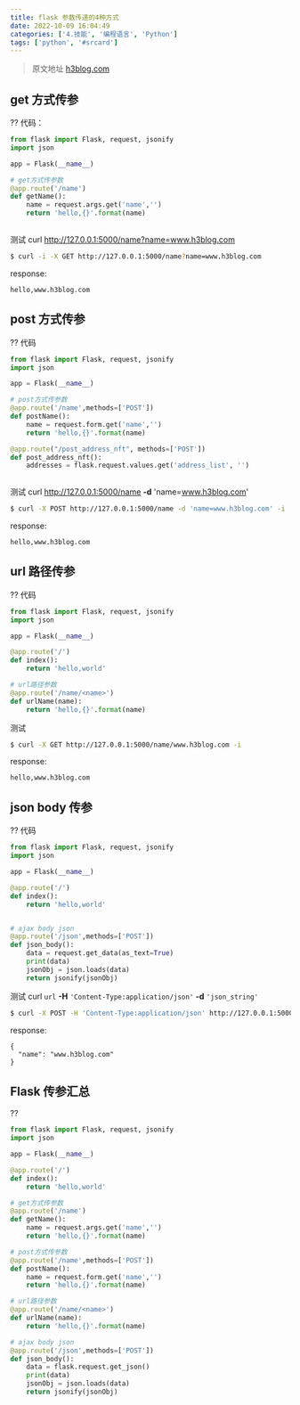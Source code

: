 ```yaml
---
title: flask 参数传递的4种方式
date: 2022-10-09 16:04:49
categories: ['4.技能', '编程语言', 'Python']
tags: ['python', '#srcard']
---
```



> 原文地址 [h3blog.com](http://h3blog.com/article/flask-params/)

##  get 方式传参
??
代码：
```python
from flask import Flask, request, jsonify
import json

app = Flask(__name__)

# get方式传参数
@app.route('/name')
def getName():
    name = request.args.get('name','')
    return 'hello,{}'.format(name)
    
```
测试
curl http://127.0.0.1:5000/name?name=www.h3blog.com
```sh
$ curl -i -X GET http://127.0.0.1:5000/name?name=www.h3blog.com
```
  
response:
```
hello,www.h3blog.com
```
<!--SR:!2022-11-24,51,250-->

##  post 方式传参
??
代码
```python
from flask import Flask, request, jsonify
import json

app = Flask(__name__)

# post方式传参数
@app.route('/name',methods=['POST'])
def postName():
    name = request.form.get('name','')
    return 'hello,{}'.format(name)

@app.route("/post_address_nft", methods=['POST'])  
def post_address_nft():  
	addresses = flask.request.values.get('address_list', '')
	
```
测试
curl http://127.0.0.1:5000/name **-d** 'name=www.h3blog.com'
```sh
$ curl -X POST http://127.0.0.1:5000/name -d 'name=www.h3blog.com' -i
```
  
response:
```
hello,www.h3blog.com
```
<!--SR:!2022-11-28,54,250-->

##  url 路径传参
??
代码
```python
from flask import Flask, request, jsonify
import json

app = Flask(__name__)

@app.route('/')
def index():
    return 'hello,world'

# url路径参数
@app.route('/name/<name>')
def urlName(name):
    return 'hello,{}'.format(name)
```
测试
```sh
$ curl -X GET http://127.0.0.1:5000/name/www.h3blog.com -i
```
  
response:
```
hello,www.h3blog.com
```
<!--SR:!2022-11-14,42,250-->

##  json body 传参
??
代码
```python
from flask import Flask, request, jsonify
import json

app = Flask(__name__)

@app.route('/')
def index():
    return 'hello,world'


# ajax body json
@app.route('/json',methods=['POST'])
def json_body():
    data = request.get_data(as_text=True)
    print(data)
    jsonObj = json.loads(data)
    return jsonify(jsonObj)
```
测试
curl `url` **-H** `'Content-Type:application/json'` **-d** `'json_string'`
```sh
$ curl -X POST -H 'Content-Type:application/json' http://127.0.0.1:5000/json -d '{"name":"www.h3blog.com"}' -i
```
  
response:
```
{
  "name": "www.h3blog.com"
}
```
<!--SR:!2022-11-28,54,250-->

## Flask 传参汇总
??
```python
from flask import Flask, request, jsonify
import json

app = Flask(__name__)

@app.route('/')
def index():
    return 'hello,world'

# get方式传参数
@app.route('/name')
def getName():
    name = request.args.get('name','')
    return 'hello,{}'.format(name)

# post方式传参数
@app.route('/name',methods=['POST'])
def postName():
    name = request.form.get('name','')
    return 'hello,{}'.format(name)

# url路径参数
@app.route('/name/<name>')
def urlName(name):
    return 'hello,{}'.format(name)

# ajax body json
@app.route('/json',methods=['POST'])
def json_body():
    data = flask.request.get_json()
    print(data)
    jsonObj = json.loads(data)
    return jsonify(jsonObj)
```
<!--SR:!2022-11-28,54,250-->
